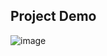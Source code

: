 ## Project Demo


![image](https://user-images.githubusercontent.com/90820359/220657193-19916d24-5531-48d9-ac43-fdbce63b249a.png)

